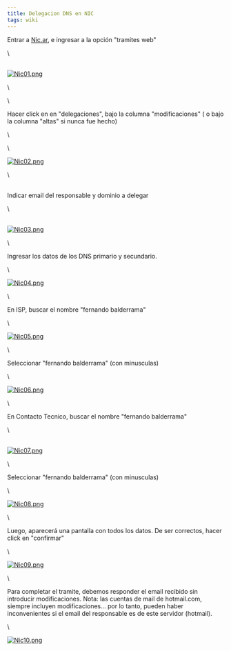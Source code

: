 ```yaml
---
title: Delegacion DNS en NIC
tags: wiki
---
```


Entrar a [Nic.ar](http://www.nic.ar), e ingresar a la opción "tramites
web"

\

\
[![Nic01.png](/wiki/images/0/01/Nic01.png)](/wiki/index.php?title=Archivo:Nic01.png)

\

\

Hacer click en en "delegaciones", bajo la columna "modificaciones" ( o
bajo la columna "altas" si nunca fue hecho)

\

\

[![Nic02.png](/wiki/images/5/51/Nic02.png)](/wiki/index.php?title=Archivo:Nic02.png)

\

\
 Indicar email del responsable y dominio a delegar

\

\
[![Nic03.png](/wiki/images/1/1d/Nic03.png)](/wiki/index.php?title=Archivo:Nic03.png)

\

Ingresar los datos de los DNS primario y secundario.

\

[![Nic04.png](/wiki/images/a/a0/Nic04.png)](/wiki/index.php?title=Archivo:Nic04.png)

\

En ISP, buscar el nombre "fernando balderrama"

\

[![Nic05.png](/wiki/images/e/ee/Nic05.png)](/wiki/index.php?title=Archivo:Nic05.png)

\

Seleccionar "fernando balderrama" (con minusculas)

\

[![Nic06.png](/wiki/images/9/9f/Nic06.png)](/wiki/index.php?title=Archivo:Nic06.png)

\

En Contacto Tecnico, buscar el nombre "fernando balderrama"

\

\
[![Nic07.png](/wiki/images/2/2c/Nic07.png)](/wiki/index.php?title=Archivo:Nic07.png)

\

Seleccionar "fernando balderrama" (con minusculas)

\

[![Nic08.png](/wiki/images/b/b1/Nic08.png)](/wiki/index.php?title=Archivo:Nic08.png)

\

Luego, aparecerá una pantalla con todos los datos. De ser correctos,
hacer click en "confirmar"

\

[![Nic09.png](/wiki/images/3/32/Nic09.png)](/wiki/index.php?title=Archivo:Nic09.png)

\

Para completar el tramite, debemos responder el email recibido sin
introducir modificaciones. Nota: las cuentas de mail de hotmail.com,
siempre incluyen modificaciones... por lo tanto, pueden haber
inconvenientes si el email del responsable es de este servidor
(hotmail).

\

[![Nic10.png](/wiki/images/e/e0/Nic10.png)](/wiki/index.php?title=Archivo:Nic10.png)
